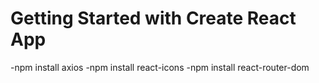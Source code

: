 # Getting Started with Create React App
-npm install axios 
-npm install react-icons
-npm install react-router-dom

